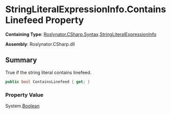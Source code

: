 # StringLiteralExpressionInfo\.ContainsLinefeed Property

**Containing Type**: [Roslynator.CSharp.Syntax](../../README.md)\.[StringLiteralExpressionInfo](../README.md)

**Assembly**: Roslynator\.CSharp\.dll

## Summary

True if the string literal contains linefeed\.

```csharp
public bool ContainsLinefeed { get; }
```

### Property Value

System\.[Boolean](https://docs.microsoft.com/en-us/dotnet/api/system.boolean)

